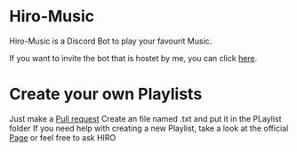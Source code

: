 # Hiro-Music
 Hiro-Music is a Discord Bot to play your favourit Music.
 
If you want to invite the bot that is hostet by me, you can click [here](https://discord.com/api/oauth2/authorize?client_id=889865799672660048&permissions=1511861311552&scope=bot%20applications.commands).

# Create your own Playlists
 Just make a [Pull request](https://github.com/HIROPRIM/Hiro-Music/pulls)
 Create an file named <Playlist-Name>.txt and put it in the PLaylist folder
 If you need help with creating a new Playlist, take a look at the official [Page](https://jmusicbot.com/playlists/#local-playlists) or feel free to ask HIRO
 
